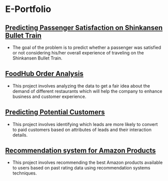 # E-Portfolio

## [Predicting Passenger Satisfaction on Shinkansen Bullet Train](https://github.com/maanojgshara/E-Portfolio/blob/main/Predicting%20passenger%20satisfaction%20on%20Shinkansen%20Bullet%20Train.ipynb)
- The goal of the problem is to predict whether a passenger was satisfied or not considering his/her overall experience of traveling on the Shinkansen Bullet Train.

## [FoodHub Order Analysis](https://github.com/maanojgshara/E-Portfolio/blob/main/FoodHub%20Order%20Analysis.ipynb)
- This project involves analyzing the data to get a fair idea about the demand of different restaurants which will help the company to enhance business and customer experience.

## [Predicting Potential Customers](https://github.com/maanojgshara/E-Portfolio/blob/main/Predicting%20Potential%20Customers.ipynb)
- This project involves identifying which leads are more likely to convert to paid customers based on attributes of leads and their interaction details.

## [Recommendation system for Amazon Products](https://github.com/maanojgshara/E-Portfolio/blob/main/Recommendation%20system%20for%20Amazon%20Products.ipynb) 
- This project involves recommending the best Amazon products available to users based on past rating data using recommendation systems techniques.
